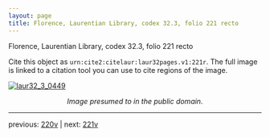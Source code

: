 ```yaml
---
layout: page
title: Florence, Laurentian Library, codex 32.3, folio 221 recto
---
```


Florence, Laurentian Library, codex 32.3, folio 221 recto

Cite this object as `urn:cite2:citelaur:laur32pages.v1:221r`.  The full image is linked to a citation tool you can use to cite regions of the image.

[![laur32_3_0449](http://www.homermultitext.org/iipsrv?IIIF=/project/homer/pyramidal/deepzoom/citelaur/laur32imgs/v1/laur32_3_0449.tif/full/800,/0/default.jpg)](http://www.homermultitext.org/ict2/?urn=urn:cite2:citelaur:laur32imgs.v1:laur32_3_0449) 

<p style="text-align: center; font-style: italic;">Image presumed to in the public domain.</p>

---

previous: [220v](../220v/) | next: [221v](../221v/)